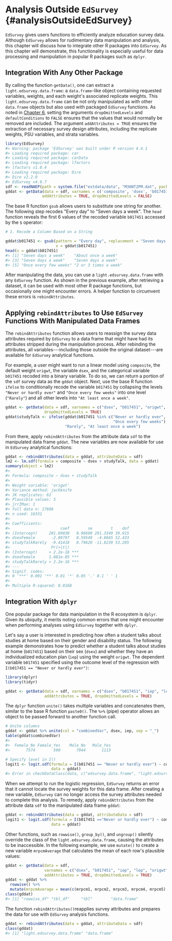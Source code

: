 # Analysis Outside `EdSurvey` {#analysisOutsideEdSurvey}

`EdSurvey` gives users functions to efficiently analyze education survey data. Although `EdSurvey` allows for rudimentary data manipulation and analysis, this chapter will discuss how to integrate other R packages into `EdSurvey`. As this chapter will demonstrate, this functionality is especially useful for data processing and manipulation in popular R packages such as `dplyr`.

## Integration With Any Other Package

By calling the function `getData()`, one can extract a `light.edsurvey.data.frame`: a `data.frame`-like object containing requested variables, weights, and each weight's associated replicate weights. This `light.edsurvey.data.frame` can be not only manipulated as with other `data.frame` objects but also used with packaged `EdSurvey` functions. As noted in [Chapter 6](#retrievingAllVariablesInADataset), setting the arguments `dropOmittedLevels` and `defaultConditions` to `FALSE` ensures that the values that would normally be removed are included. The argument `addAttributes = TRUE` ensures the extraction of necessary survey design attributes, including the replicate weights, PSU variables, and strata variables.


```r
library(EdSurvey)
#> Warning: package 'EdSurvey' was built under R version 4.4.1
#> Loading required package: car
#> Loading required package: carData
#> Loading required package: lfactors
#> lfactors v1.0.4
#> Loading required package: Dire
#> Dire v2.2.0
#> EdSurvey v4.0.7
sdf <- readNAEP(path = system.file("extdata/data", "M36NT2PM.dat", package = "NAEPprimer"))
gddat <- getData(data = sdf, varnames = c('composite', 'dsex', 'b017451', 'origwt'),
                addAttributes = TRUE, dropOmittedLevels = FALSE)
```

The base R function `gsub` allows users to substitute one string for another. The following step recodes "Every day" to "Seven days a week". The `head` function reveals the first 6 values of the recoded variable `b017451` accessed by the `$` operator:


```r
# 1. Recode a Column Based on a String

gddat$b017451 <- gsub(pattern = "Every day", replacement = "Seven days a week",
                      x = gddat$b017451)
head(x = gddat$b017451)
#> [1] "Seven days a week"    "About once a week"   
#> [3] "Seven days a week"    "Seven days a week"   
#> [5] "Once every few weeks" "2 or 3 times a week"
```

After manipulating the data, you can use a `light.edsurvey.data.frame` with any `EdSurvey` function. As shown in the previous example, after retrieving a dataset, it can be used with most other R package functions, but occasionally one might encounter errors. A helper function to circumvent these errors is `rebindAttributes`.

## Applying `rebindAttributes` to Use `EdSurvey` Functions With Manipulated Data Frames

The `rebindAttributes` function allows users to reassign the survey data attributes required by `EdSurvey` to a data frame that might have had its attributes stripped during the manipulation process. After rebinding the attributes, all variables---including those outside the original dataset---are available for `EdSurvey` analytical functions.

For example, a user might want to run a linear model using `composite`, the default weight `origwt`, the variable `dsex`, and the categorical variable `b017451` recoded into a binary variable. To do so, we can return a portion of the `sdf` survey data as the `gddat` object. Next, use the base R function `ifelse` to conditionally recode the variable `b017451` by collapsing the levels `"Never or hardly ever"` and `"Once every few weeks"` into one level (`"Rarely"`) and all other levels into `"At least once a week"`.


```r
gddat <- getData(data = sdf, varnames = c("dsex", "b017451", "origwt", "composite"),
                 dropOmittedLevels = TRUE)
gddat$studyTalk <- ifelse(gddat$b017451 %in% c("Never or hardly ever",
                                               "Once every few weeks"),
                          "Rarely", "At least once a week")
```

From there, apply `rebindAttributes` from the attribute data `sdf` to the manipulated data frame `gddat`. The new variables are now available for use in `EdSurvey` analytical functions:


```r
gddat <- rebindAttributes(data = gddat, attributeData = sdf)
lm2 <- lm.sdf(formula = composite ~ dsex + studyTalk, data = gddat)
summary(object = lm2)
#> 
#> Formula: composite ~ dsex + studyTalk
#> 
#> Weight variable: 'origwt'
#> Variance method: jackknife
#> JK replicates: 62
#> Plausible values: 5
#> jrrIMax: 1
#> full data n: 17606
#> n used: 16331
#> 
#> Coefficients:
#>                      coef        se        t    dof
#> (Intercept)     281.69030   0.96690 291.3349 39.915
#> dsexFemale       -2.89797   0.59549  -4.8665 52.433
#> studyTalkRarely  -9.41418   0.79620 -11.8239 53.205
#>                  Pr(>|t|)    
#> (Intercept)     < 2.2e-16 ***
#> dsexFemale      1.081e-05 ***
#> studyTalkRarely < 2.2e-16 ***
#> ---
#> Signif. codes:  
#> 0 '***' 0.001 '**' 0.01 '*' 0.05 '.' 0.1 ' ' 1
#> 
#> Multiple R-squared: 0.0168
```

## Integration With `dplyr`

One popular package for data manipulation in the R ecosystem is `dplyr`. Given its ubiquity, it merits noting common errors that one might encounter when performing analyses using `EdSurvey` together with `dplyr`. 

Let's say a user is interested in predicting how often a student talks about studies at home based on their gender and disability status. The following example demonstrates how to predict whether a student talks about studies at home (`b017451`) based on their sex (`dsex`) and whether they have an individualized education plan (`iep`) using the weight `origwt`. The dependent variable `b017451` specified using the outcome level of the regression with `I(b017451 == "Never or hardly ever")`:


```r
library(dplyr)
library(tidyr)
```


```r
gddat <- getData(data = sdf, varnames = c("dsex", "b017451", "iep", "lep", "origwt", "composite"),
                 addAttributes = TRUE, dropOmittedLevels = TRUE)
```

The `dplyr` function `unite()` takes multiple variables and concatenates them, similar to the base R function `paste0()`. The `%>%` (pipe) operator allows an object to be passed forward to another function call.


```r
# Unite columns 
gddat <- gddat %>% unite(col = "combinedVar", dsex, iep, sep = "_")
table(gddat$combinedVar)
#> 
#>  Female_No Female_Yes    Male_No   Male_Yes 
#>       7574        590       7044       1113
```


```r
# Specify level in I()
logit1 <- logit.sdf(formula = I(b017451 == "Never or hardly ever") ~ combinedVar,
                    data = gddat)
#> Error in checkDataClass(data, c("edsurvey.data.frame", "light.edsurvey.data.frame", : The argument 'data' must be an edsurvey.data.frame, a light.edsurvey.data.frame, or an edsurvey.data.frame.list. See "Using the 'EdSurvey' Package's getData Function to Manipulate the NAEP Primer Data vignette" for how to work with data in a light.edsurvey.data.frame.
```

When we attempt to run the logistic regression, `EdSurvey` returns an error that it cannot locate the survey weights for this data frame. After creating a new variable, `EdSurvey` can no longer access the survey attributes needed to complete this analysis. To remedy, apply `rebindAttributes` from the attribute data `sdf` to the manipulated data frame `gddat`:


```r
gddat <- rebindAttributes(data = gddat, attributeData = sdf)
logit1 <- logit.sdf(formula = I(b017451 =="Never or hardly ever") ~ combinedVar,
                    data = gddat)
```

Other functions, such as `rowwise()`, `group_by()`, and `ungroup()` silently override the class of the `light.edsurvey.data.frame`, causing the attributes to be inaccessible. In the following example, we use `mutate()` to create a new variable `mrpcmAverage` that calculates the mean of each row's plausible values:


```r
gddat <- getData(data = sdf,
                 varnames = c("dsex", "b017451", "iep", "lep", "origwt", "composite"),
                 addAttributes = TRUE, dropOmittedLevels = TRUE)
gddat <- gddat %>%        
  rowwise() %>% 
  mutate(mrpcmAverage = mean(c(mrpcm1, mrpcm2, mrpcm3, mrpcm4, mrpcm5), na.rm = TRUE))
class(gddat)
#> [1] "rowwise_df" "tbl_df"     "tbl"        "data.frame"
```

The function `rebindAttributes()`reapplies survey attributes and prepares the data for use with `EdSurvey` analysis functions.


```r
gddat <- rebindAttributes(data = gddat, attributeData = sdf)
class(gddat)
#> [1] "light.edsurvey.data.frame" "data.frame"
```
